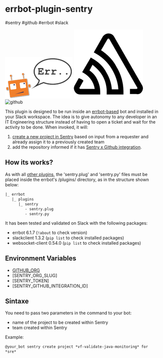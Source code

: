 # errbot-plugin-sentry

#sentry #github #errbot #slack

![errbot](images/err_speech.png)
![sentry](images/sentry.png)
![github]()

This plugin is designed to be run inside an [errbot-based](https://errbot.readthedocs.io/en/latest/) bot and installed in your Slack workspace. The idea is to give autonomy to any developer in an IT Engineering structure instead of having to open a ticket and wait for the activity to be done. When invoked, it will:

1. [create a new project in Sentry](https://docs.sentry.io/product/sentry-basics/guides/integrate-frontend/create-new-project/) based on input from a requester and already assign it to a previously created team
2. add the repository informed if it has [Sentry x Github integration](https://sentry.io/integrations/github/).

## How its works?
As with all [other plugins](https://github.com/topics/errbot-plugins), the 'sentry.plug' and 'sentry.py' files must be placed inside the errbot's /plugins/<your-directory-plugin-name> directory, as in the structure shown below:
```
|_ errbot
   |_ plugins
      |_ sentry
         - sentry.plug
         - sentry.py
```

It has been tested and validated on Slack with the following packages:
- errbot 6.1.7 (`!about` to check version)
- slackclient 1.3.2 (`pip list` to check installed packages)
- websocket-client 0.54.0 (`pip list` to check installed packages)

## Environment Variables
- [GITHUB_ORG](https://docs.github.com/en/account-and-profile/setting-up-and-managing-your-github-user-account/managing-your-membership-in-organizations/accessing-an-organization)
- [SENTRY_ORG_SLUG]
- [SENTRY_TOKEN]
- [SENTRY_GITHUB_INTEGRATION_ID]

## Sintaxe
You need to pass two parameters in the command to your bot:
- name of the project to be created within Sentry
- team created within Sentry

Example:
```
@your_bot sentry create project *vf-validate-java-monitoring* for *sre*
```

